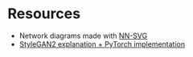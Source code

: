 # Resources

- Network diagrams made with [NN-SVG](http://alexlenail.me/NN-SVG/index.html)
- [StyleGAN2 explanation + PyTorch implementation](https://nn.labml.ai/gan/stylegan/index.html)